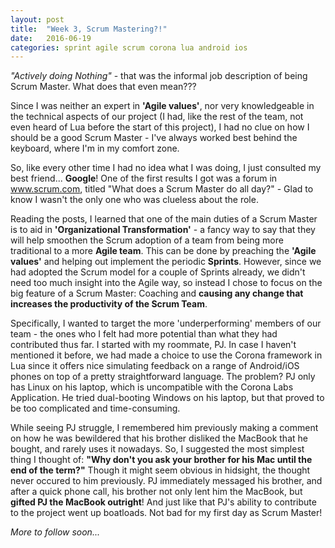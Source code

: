 ```yaml
---
layout: post
title:  "Week 3, Scrum Mastering?!"
date:   2016-06-19
categories: sprint agile scrum corona lua android ios
---
```


*_"Actively doing Nothing"_* - that was the informal job description of being Scrum Master. What does that even mean???

Since I was neither an expert in __'Agile values'__, nor very knowledgeable in the technical aspects of our project (I had, like the rest of the team, not even heard of Lua before the start of this project), I had no clue on how I should be a good Scrum Master - I've always worked best behind the keyboard, where I'm in my comfort zone.

So, like every other time I had no idea what I was doing, I just consulted my best friend... __Google__! One of the first results I got was a forum in www.scrum.com, titled "What does a Scrum Master do all day?" - Glad to know I wasn't the only one who was clueless about the role.

Reading the posts, I learned that one of the main duties of a Scrum Master is to aid in **'Organizational Transformation'** - a fancy way to say that they will help smoothen the Scrum adoption of a team from being more traditional to a more __Agile team__. This can be done by preaching the __'Agile values'__ and helping out implement the periodic **Sprints**. However, since we had adopted the Scrum model for a couple of Sprints already, we didn't need too much insight into the Agile way, so instead I chose to focus on the big feature of a Scrum Master: Coaching and __causing any change that increases the productivity of the Scrum Team__.

Specifically, I wanted to target the more 'underperforming' members of our team - the ones who I felt had more potential than what they had contributed thus far. I started with my roommate, PJ. In case I haven't mentioned it before, we had made a choice to use the Corona framework in Lua since it offers nice simulating feedback on a range of Android/iOS phones on top of a pretty straightforward language. The problem? PJ only has Linux on his laptop, which is uncompatible with the Corona Labs Application. He tried dual-booting Windows on his laptop, but that proved to be too complicated and time-consuming.

While seeing PJ struggle, I remembered him previously making a comment on how he was bewildered that his brother disliked the MacBook that he bought, and rarely uses it nowadays. So, I suggested the most simplest thing I thought of: __"Why don't you ask your brother for his Mac until the end of the term?"__ Though it might seem obvious in hidsight, the thought never occured to him previously. PJ immediately messaged his brother, and after a quick phone call, his brother not only lent him the MacBook, but **gifted PJ the MacBook outright**! And just like that PJ's ability to contribute to the project went up boatloads. Not bad for my first day as Scrum Master!

_More to follow soon..._
